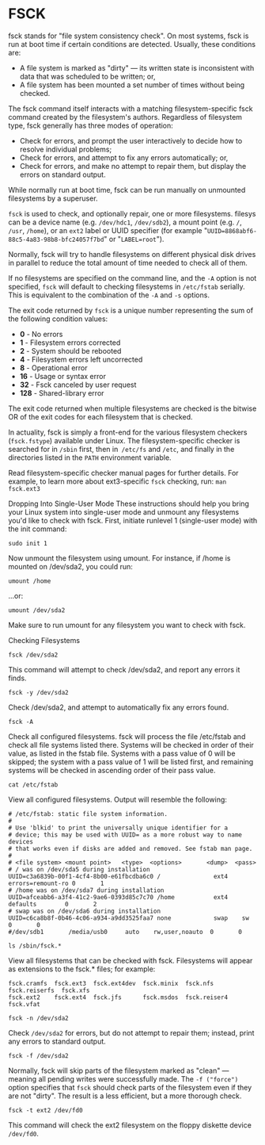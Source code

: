 # FSCK

fsck stands for "file system consistency check". On most systems, fsck is run at boot time if certain conditions are detected. Usually, these conditions are:

* A file system is marked as "dirty" — its written state is inconsistent with data that was scheduled to be written; or,
* A file system has been mounted a set number of times without being checked.

The fsck command itself interacts with a matching filesystem-specific fsck command created by the filesystem's authors. Regardless of filesystem type, fsck generally has three modes of operation:
* Check for errors, and prompt the user interactively to decide how to resolve individual problems;
* Check for errors, and attempt to fix any errors automatically; or,
* Check for errors, and make no attempt to repair them, but display the errors on standard output.

While normally run at boot time, fsck can be run manually on unmounted filesystems by a superuser.

`fsck` is used to check, and optionally repair, one or more filesystems.
filesys can be a device name (e.g. `/dev/hdc1`, `/dev/sdb2`), a mount point (e.g. `/`, `/usr`, `/home`), or an `ext2` label or UUID specifier (for example "`UUID=8868abf6-88c5-4a83-98b8-bfc24057f7bd`" or "`LABEL=root`").

Normally, fsck will try to handle filesystems on different physical disk drives in parallel to reduce the total amount of time needed to check all of them.

If no filesystems are specified on the command line, and the `-A` option is not specified, `fsck` will default to checking filesystems in `/etc/fstab` serially. This is equivalent to the combination of the `-A` and `-s` options.

The exit code returned by `fsck` is a unique number representing the sum of the following condition values:

* **0** - No errors
* **1** - Filesystem errors corrected
* **2** - System should be rebooted
* **4** - Filesystem errors left uncorrected
* **8** - Operational error
* **16** - Usage or syntax error
* **32** - Fsck canceled by user request
* **128** - Shared-library error

The exit code returned when multiple filesystems are checked is the bitwise OR of the exit codes for each filesystem that is checked.

In actuality, fsck is simply a front-end for the various filesystem checkers (`fsck.fstype`) available under Linux. The filesystem-specific checker is searched for in `/sbin` first, then in` /etc/fs` and `/etc`, and finally in the directories listed in the `PATH` environment variable.

Read filesystem-specific checker manual pages for further details. For example, to learn more about ext3-specific `fsck` checking, run:
`man fsck.ext3`

Dropping Into Single-User Mode
These instructions should help you bring your Linux system into single-user mode and unmount any filesystems you'd like to check with fsck.
First, initiate runlevel 1 (single-user mode) with the init command:
```
sudo init 1
```

Now unmount the filesystem using umount. For instance, if /home is mounted on /dev/sda2, you could run:

```
umount /home
```

...or:
```
umount /dev/sda2
```

Make sure to run umount for any filesystem you want to check with fsck.

Checking Filesystems
```
fsck /dev/sda2
```
This command will attempt to check /dev/sda2, and report any errors it finds.
```
fsck -y /dev/sda2
```

Check /dev/sda2, and attempt to automatically fix any errors found.
```
fsck -A
```

Check all configured filesystems. fsck will process the file /etc/fstab and check all file systems listed there. Systems will be checked in order of their <pass> value, as listed in the fstab file. Systems with a pass value of 0 will be skipped; the system with a pass value of 1 will be listed first, and remaining systems will be checked in ascending order of their pass value.

```
cat /etc/fstab
```

View all configured filesystems. Output will resemble the following:
```
# /etc/fstab: static file system information.
#
# Use 'blkid' to print the universally unique identifier for a
# device; this may be used with UUID= as a more robust way to name devices
# that works even if disks are added and removed. See fstab man page.
#
# <file system> <mount point>   <type>  <options>       <dump>  <pass>
# / was on /dev/sda5 during installation
UUID=c3a6839b-00f1-4cf4-8b00-e61fbcdba6c0 /               ext4    errors=remount-ro 0       1
# /home was on /dev/sda7 during installation
UUID=afceabb6-a3f4-41c2-9ae6-0393d85c7c70 /home           ext4    defaults        0       2
# swap was on /dev/sda6 during installation
UUID=c6ca8b8f-0b46-4c06-a934-a9dd3525faa7 none            swap    sw              0       0
#/dev/sdb1       /media/usb0     auto    rw,user,noauto  0       0
```
```
ls /sbin/fsck.*
```

View all filesystems that can be checked with fsck. Filesystems will appear as extensions to the fsck.* files; for example:
```
fsck.cramfs  fsck.ext3  fsck.ext4dev  fsck.minix  fsck.nfs      fsck.reiserfs  fsck.xfs
fsck.ext2    fsck.ext4  fsck.jfs      fsck.msdos  fsck.reiser4  fsck.vfat
```

```
fsck -n /dev/sda2
```

Check `/dev/sda2` for errors, but do not attempt to repair them; instead, print any errors to standard output.
```
fsck -f /dev/sda2
```

Normally, fsck will skip parts of the filesystem marked as "clean" — meaning all pending writes were successfully made. The `-f ("force")` option specifies that `fsck` should check parts of the filesystem even if they are not "dirty". The result is a less efficient, but a more thorough check.
```
fsck -t ext2 /dev/fd0
```

This command will check the ext2 filesystem on the floppy diskette device `/dev/fd0`.
